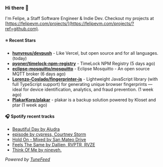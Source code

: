### Hi there 👋

I'm Felipe, a Staff Software Engineer & Indie Dev. Checkout my projects at [https://felipevm.com/projects/](https://felipevm.com/projects/?ref=github.com).

#### ⭐ Recent Stars
- **[hunvreus/devpush](https://github.com/hunvreus/devpush)** - Like Vercel, but open source and for all languages. (today)
- **[pyoner/timelock-npm-registry](https://github.com/pyoner/timelock-npm-registry)** - TimeLock NPM Registry (5 days ago)
- **[eclipse-mosquitto/mosquitto](https://github.com/eclipse-mosquitto/mosquitto)** - Eclipse Mosquitto - An open source MQTT broker (6 days ago)
- **[Lorenzo-Coslado/fingerprinter-js](https://github.com/Lorenzo-Coslado/fingerprinter-js)** - Lightweight JavaScript library (with full TypeScript support) for generating unique browser fingerprints — ideal for device identification, analytics, and fraud prevention. (1 week ago)
- **[PlakarKorp/plakar](https://github.com/PlakarKorp/plakar)** - plakar is a backup solution powered by Kloset and ptar (1 week ago)

#### 🎧 Spotify recent tracks
- [Beautiful Day by Aludra](https://open.spotify.com/track/3vECFj4Z92Z9Ak1a8koqkG)
- [episode by cypress, Courtney Storm](https://open.spotify.com/track/7nszldP9W5SgyjB71BAd1t)
- [Hold On - Mixed by San Mateo Drive](https://open.spotify.com/track/4eclPzxZfuHYQO2nEoGmbM)
- [Feels The Same by Dallien, RVPTR, RVZE](https://open.spotify.com/track/2i5WXSxVuJFJbn6dAKLEnk)
- [Think Of Me by nineveh.](https://open.spotify.com/track/0aQME3ISdo2GNC0Bii9aaI)

_Powered by [TuneFeed](https://tunefeed.app?ref=github.com)_
